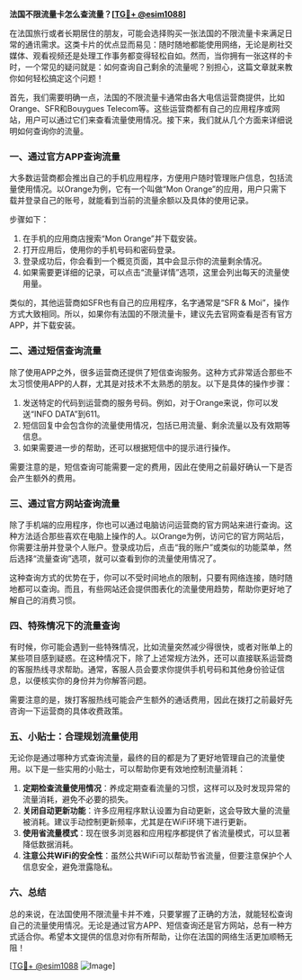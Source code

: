 **法国不限流量卡怎么查流量？[[TG💪+ @esim1088](https://t.me/s/esim1088)]**

在法国旅行或者长期居住的朋友，可能会选择购买一张法国的不限流量卡来满足日常的通讯需求。这类卡片的优点显而易见：随时随地都能使用网络，无论是刷社交媒体、观看视频还是处理工作事务都变得轻松自如。然而，当你拥有一张这样的卡时，一个常见的疑问就是：如何查询自己剩余的流量呢？别担心，这篇文章就来教你如何轻松搞定这个问题！

首先，我们需要明确一点，法国的不限流量卡通常由各大电信运营商提供，比如Orange、SFR和Bouygues Telecom等。这些运营商都有自己的应用程序或网站，用户可以通过它们来查看流量使用情况。接下来，我们就从几个方面来详细说明如何查询你的流量。

### 一、通过官方APP查询流量

大多数运营商都会推出自己的手机应用程序，方便用户随时管理账户信息，包括流量使用情况。以Orange为例，它有一个叫做“Mon Orange”的应用，用户只需下载并登录自己的账号，就能看到当前的流量余额以及具体的使用记录。

步骤如下：
1. 在手机的应用商店搜索“Mon Orange”并下载安装。
2. 打开应用后，使用你的手机号码和密码登录。
3. 登录成功后，你会看到一个概览页面，其中会显示你的流量剩余情况。
4. 如果需要更详细的记录，可以点击“流量详情”选项，这里会列出每天的流量使用量。

类似的，其他运营商如SFR也有自己的应用程序，名字通常是“SFR & Moi”，操作方式大致相同。所以，如果你有法国的不限流量卡，建议先去官网查看是否有官方APP，并下载安装。

### 二、通过短信查询流量

除了使用APP之外，很多运营商还提供了短信查询服务。这种方式非常适合那些不太习惯使用APP的人群，尤其是对技术不太熟悉的朋友。以下是具体的操作步骤：

1. 发送特定的代码到运营商的服务号码。例如，对于Orange来说，你可以发送“INFO DATA”到611。
2. 短信回复中会包含你的流量使用情况，包括已用流量、剩余流量以及有效期等信息。
3. 如果需要进一步的帮助，还可以根据短信中的提示进行操作。

需要注意的是，短信查询可能需要一定的费用，因此在使用之前最好确认一下是否会产生额外的费用。

### 三、通过官方网站查询流量

除了手机端的应用程序，你也可以通过电脑访问运营商的官方网站来进行查询。这种方法适合那些喜欢在电脑上操作的人。以Orange为例，访问它的官方网站后，你需要注册并登录个人账户。登录成功后，点击“我的账户”或类似的功能菜单，然后选择“流量查询”选项，就可以查看到你的流量使用情况了。

这种查询方式的优势在于，你可以不受时间地点的限制，只要有网络连接，随时随地都可以查询。而且，有些网站还会提供图表化的流量使用趋势，帮助你更好地了解自己的消费习惯。

### 四、特殊情况下的流量查询

有时候，你可能会遇到一些特殊情况，比如流量突然减少得很快，或者对账单上的某些项目感到疑惑。在这种情况下，除了上述常规方法外，还可以直接联系运营商的客服热线寻求帮助。通常，客服人员会要求你提供手机号码和其他身份验证信息，以便核实你的身份并为你解答问题。

需要注意的是，拨打客服热线可能会产生额外的通话费用，因此在拨打之前最好先咨询一下运营商的具体收费政策。

### 五、小贴士：合理规划流量使用

无论你是通过哪种方式查询流量，最终的目的都是为了更好地管理自己的流量使用。以下是一些实用的小贴士，可以帮助你更有效地控制流量消耗：

1. **定期检查流量使用情况**：养成定期查看流量的习惯，这样可以及时发现异常的流量消耗，避免不必要的损失。
2. **关闭自动更新功能**：许多应用程序默认设置为自动更新，这会导致大量的流量被消耗。建议手动控制更新频率，尤其是在WiFi环境下进行更新。
3. **使用省流量模式**：现在很多浏览器和应用程序都提供了省流量模式，可以显著降低数据消耗。
4. **注意公共WiFi的安全性**：虽然公共WiFi可以帮助节省流量，但要注意保护个人信息安全，避免泄露隐私。

### 六、总结

总的来说，在法国使用不限流量卡并不难，只要掌握了正确的方法，就能轻松查询自己的流量使用情况。无论是通过官方APP、短信查询还是官方网站，总有一种方式适合你。希望本文提供的信息对你有所帮助，让你在法国的网络生活更加顺畅无阻！

[[TG💪+ @esim1088](https://t.me/s/esim1088) ![Image](https://i.postimg.cc/4NQfJmqS/Snipaste-2025-05-13-00-14-12.png)]